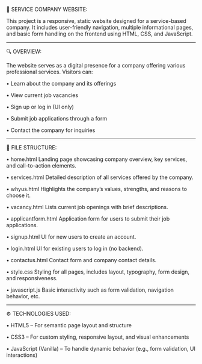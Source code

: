 🏢 SERVICE COMPANY WEBSITE:

This project is a responsive, static website designed for a service-based company. It includes user-friendly navigation, multiple informational pages, and basic form handling on the frontend using HTML, CSS, and JavaScript.

---
🔍 OVERVIEW:

The website serves as a digital presence for a company offering various professional services. Visitors can:

•	Learn about the company and its offerings

•	View current job vacancies

•	Sign up or log in (UI only)

•	Submit job applications through a form

•	Contact the company for inquiries

---

📁 FILE STRUCTURE:

• home.html	Landing page showcasing company overview, key services, and call-to-action elements.

• services.html	Detailed description of all services offered by the company.

• whyus.html	Highlights the company’s values, strengths, and reasons to choose it.

• vacancy.html	Lists current job openings with brief descriptions.

• applicantform.html	Application form for users to submit their job applications.

• signup.html	UI for new users to create an account.

• login.html	UI for existing users to log in (no backend).

• contactus.html	Contact form and company contact details.

• style.css	Styling for all pages, includes layout, typography, form design, and responsiveness.

• javascript.js	Basic interactivity such as form validation, navigation behavior, etc.

---

⚙️ TECHNOLOGIES USED:

•	HTML5 – For semantic page layout and structure

•	CSS3 – For custom styling, responsive layout, and visual enhancements

•	JavaScript (Vanilla) – To handle dynamic behavior (e.g., form validation, UI interactions)




